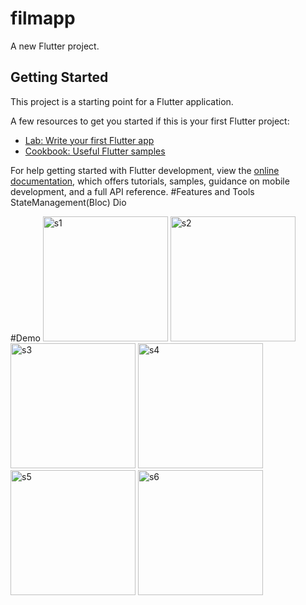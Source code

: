 
# filmapp

A new Flutter project.

## Getting Started

This project is a starting point for a Flutter application.

A few resources to get you started if this is your first Flutter project:

- [Lab: Write your first Flutter app](https://docs.flutter.dev/get-started/codelab)
- [Cookbook: Useful Flutter samples](https://docs.flutter.dev/cookbook)

For help getting started with Flutter development, view the
[online documentation](https://docs.flutter.dev/), which offers tutorials,
samples, guidance on mobile development, and a full API reference.
#Features and Tools
StateManagement(Bloc)
Dio

#Demo
<img width="200" alt="s1" src="https://github.com/walidsalah19/Film-Characters/assets/67799939/f9823909-1818-46fd-ae26-71fba32a2269">
<img width="200" alt="s2" src="https://github.com/walidsalah19/Film-Characters/assets/67799939/f3e926c9-d3f2-40de-a214-3ea9b654c0c2">
<img width="200" alt="s3" src="https://github.com/walidsalah19/Film-Characters/assets/67799939/24702c8b-3174-40a6-adc1-c1a1c8d88bf9">
<img width="200" alt="s4" src="https://github.com/walidsalah19/Film-Characters/assets/67799939/d786a21e-6b7a-4719-ba26-1b1437a106fd">
<img width="200" alt="s5" src="https://github.com/walidsalah19/Film-Characters/assets/67799939/93e75a56-9bbb-41fe-998c-8ac4eeb05f0d">
<img width="200" alt="s6" src="https://github.com/walidsalah19/Film-Characters/assets/67799939/fc304fdf-5fba-4484-9814-960f34028e23">
